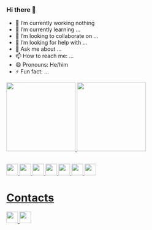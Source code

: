 ### Hi there 👋

- 🔭 I’m currently working nothing 
- 🌱 I’m currently learning ...
- 👯 I’m looking to collaborate on ...
- 🤔 I’m looking for help with ...
- 💬 Ask me about ...
- 📫 How to reach me: ...
- 😄 Pronouns: He/him
- ⚡ Fun fact: ...

<div>
  <a href="https://github.com/Henrique1601">
  <img height="	180em" src="https://github-readme-stats.vercel.app/api/top-langs/?username=Henrique1601&show_icons=true&theme=blue-green">
  <img height="180em" src="https://github-readme-stats.vercel.app/api?username=Henrique1601&theme=blue-green">
 </div>
 
 ##
 
 <div>
 <img height="30em" src="https://img.shields.io/badge/HTML5-E34F26?style=for-the-badge&logo=html5&logoColor=white">
 <img height="30em" src="https://img.shields.io/badge/JavaScript-323330?style=for-the-badge&logo=javascript&logoColor=F7DF1E">
<img height="30em" src="https://img.shields.io/badge/CSS3-1572B6?style=for-the-badge&logo=css3&logoColor=white">
<img height="30em" src="https://img.shields.io/badge/Sass-CC6699?style=for-the-badge&logo=sass&logoColor=white">
<img height="30em" src="https://img.shields.io/badge/Bootstrap-563D7C?style=for-the-badge&logo=bootstrap&logoColor=white">
<img height="30em" src="https://img.shields.io/badge/React-20232A?style=for-the-badge&logo=react&logoColor=61DAFB">
 <img height="30em" src="https://img.shields.io/badge/MySQL-00000F?style=for-the-badge&logo=mysql&logoColor=white">
 </div>
 
 ##
 <h1>Contacts</h1>
 <div>
 <a href="https://www.facebook.com/henrique.bezerra.7330" img height="30em" src="https://img.shields.io/badge/Facebook-1877F2?style=for-the 
 badge&logo=facebook&logoColor=white">
 <img height="30em" src="https://img.shields.io/badge/LinkedIn-0077B5?style=for-the-badge&logo=linkedin&logoColor=white">
 <img height="30em" src="https://img.shields.io/badge/Instagram-E4405F?style=for-the-badge&logo=instagram&logoColor=white">
 <a href="" img height="30em" src="https://img.shields.io/badge/Gmail-D14836?style=for-the-badge&logo=gmail&logoColor=white">
 </div>
